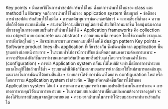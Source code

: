 Key points
•	มีหลายวิธีในการนำซอฟต์แวร์มาใช้ใหม่ ตั้งแต่การนำมาใช้ใหม่ของ class และ method ใน library จนถึงการนำมาใช้ใหม่ของ application system ที่สมบูรณ์
•	ข้อดีของการนำซอฟต์แวร์กลับมาใช้ใหม่คือ
•	การลดต้นทุนการพัฒนาซอฟต์แวร์
•	ความเสี่ยงที่ต่ำลง
•	ความเชื่อถือได้ของระบบเพิ่มขึ้น 
•	สามารถใช้ความเชี่ยวชาญได้อย่างมีประสิทธิภาพมากขึ้น โดยมุ่งเน้นความเชี่ยวชาญในการออกแบบชิ้นส่วนที่นำมาใช้ซ้ำได้
•	Application frameworks คือ collection ของ object แบบ concrete และ abstract 
•	ออกแบบมาเพื่อ reuse โดยใช้ความเชี่ยวชาญและการเพิ่มวัตถุใหม่ ๆ 
•	มักจะผ่านกระบวนการออกแบบที่ดีโดยใช้  design pattern
Key points
•	Software product lines เป็น application ที่เกี่ยวข้องกัน ซึ่งพัฒนาขึ้นจาก application พื้นฐานอย่างน้อยหนึ่งรายการ 
•	ในระบบทั่วไปอาจมีการปรับแต่งเพื่อตอบสนองความต้องการเฉพาะ
•	อาจจะปรับแต่งฟังก์ชันการทำงานแพลตฟอร์มเป้าหมายหรือปรับแต่งโดยการกำหนดค่าใช้งาน (configuration)
•	การนำ Application system กลับมาใช้ใหม่มักจะทำเมื่อมีการการนำระบบขนาดใหญ่ที่ใช้แล้วมาใช้ซ้ำ 
•	ระบบเหล่านี้มีฟังก์ชันมากมายและการนำกลับมาใช้ใหม่สามารถลดต้นทุนและเวลาในการพัฒนาได้อย่างสิ้นเชิง 
•	ระบบอาจได้รับการพัฒนาโดยการ configuration ใหม่ หรือโดยการรวม Application system เข้าด้วยกัน
•	ปัญหาที่อาจเกิดขึ้นกับการใช้ซ้ำของ Application system ได้แก่ 
•	การขาดการควบคุมการทำงานและประสิทธิภาพในการทำงาน
•	การขาดการควบคุมวิวัฒนาการของระบบ
•	ในการตอบสนองต่อการเปลี่ยนแปลงคามต้องการของลูกค้า จะต้องได้รับการสนับสนุนจากผู้ขายภายนอก
•	ความยากลำบากในการทำให้ระบบสามารถทำงานร่วมกันได้
